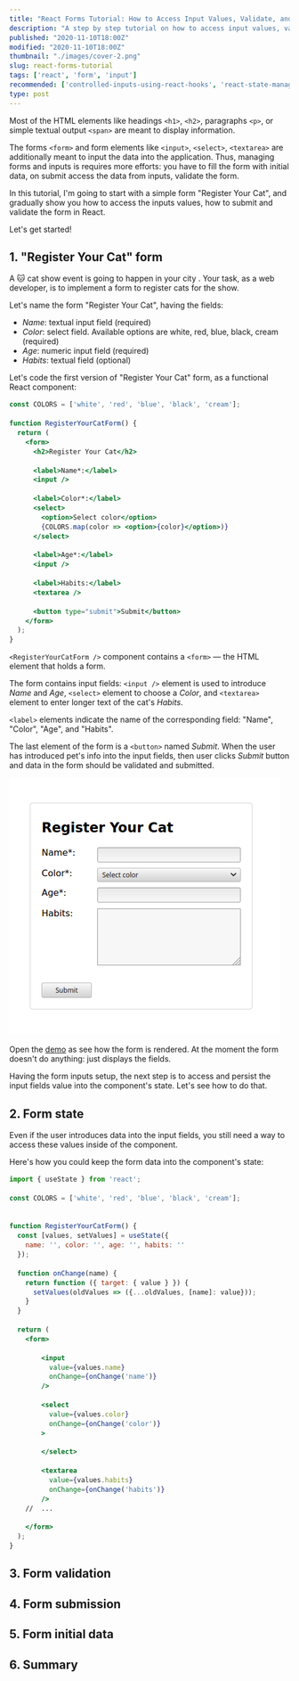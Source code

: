 ```yaml
---
title: "React Forms Tutorial: How to Access Input Values, Validate, and Submit Forms"
description: "A step by step tutorial on how to access input values, validate, and submit forms in React."
published: "2020-11-10T18:00Z"
modified: "2020-11-10T18:00Z"
thumbnail: "./images/cover-2.png"
slug: react-forms-tutorial
tags: ['react', 'form', 'input']
recommended: ['controlled-inputs-using-react-hooks', 'react-state-management']
type: post
---
```


Most of the HTML elements like headings `<h1>`, `<h2>`, paragraphs `<p>`, or simple textual output `<span>` are meant to display information.  

The forms `<form>` and form elements like `<input>`, `<select>`, `<textarea>` are additionally meant to input the data into the application. Thus, managing forms and inputs is requires more efforts: you have to fill the form with initial data, on submit access the data from inputs, validate the form.  

In this tutorial, I'm going to start with a simple form "Register Your Cat", and gradually show you how to access the inputs values, how to submit and validate the form in React.  

Let's get started!

## 1. "Register Your Cat" form

A 🐱 cat show event is going to happen in your city . Your task, as a web developer, is to implement a form to register cats for the show.  

Let's name the form "Register Your Cat", having the fields:

* *Name*: textual input field (required)
* *Color*: select field. Available options are white, red, blue, black, cream (required)
* *Age*: numeric input field (required)
* *Habits*: textual field (optional)

Let's code the first version of "Register Your Cat" form, as a functional React component:

```jsx
const COLORS = ['white', 'red', 'blue', 'black', 'cream'];

function RegisterYourCatForm() {
  return (
    <form>
      <h2>Register Your Cat</h2>

      <label>Name*:</label>
      <input />

      <label>Color*:</label>
      <select>
        <option>Select color</option>
        {COLORS.map(color => <option>{color}</option>)}
      </select>

      <label>Age*:</label>
      <input />

      <label>Habits:</label>
      <textarea />

      <button type="submit">Submit</button>
    </form>
  );
}
```

`<RegisterYourCatForm />` component contains a `<form>` &mdash; the HTML element that holds a form.  

The form contains input fields: `<input />` element is used to introduce *Name* and *Age*, `<select>` element to choose a *Color*, and `<textarea>` element to enter longer text of the cat's *Habits*.  

`<label>` elements indicate the name of the corresponding field: "Name", "Color", "Age", and "Habits".  

The last element of the form is a `<button>` named *Submit*. When the user has introduced pet's info into the input fields, then user clicks *Submit* button and data in the form should be validated and submitted.  

![HTML Form](./images/html-form.png)

Open the [demo](https://codesandbox.io/s/competent-pond-uqdut?file=/src/App.js) as see how the form is rendered. At the moment the form doesn't do anything: just displays the fields.  

Having the form inputs setup, the next step is to access and persist the input fields value into the component's state. Let's see how to do that.  

## 2. Form state

Even if the user introduces data into the input fields, you still need a way to access these values inside of the component.  

Here's how you could keep the form data into the component's state:

```jsx
import { useState } from 'react';

const COLORS = ['white', 'red', 'blue', 'black', 'cream'];


function RegisterYourCatForm() {
  const [values, setValues] = useState({ 
    name: '', color: '', age: '', habits: '' 
  });

  function onChange(name) {
    return function ({ target: { value } }) {
      setValues(oldValues => ({...oldValues, [name]: value}));
    }
  }

  return (
    <form>
     
        <input 
          value={values.name} 
          onChange={onChange('name')} 
        />
     
        <select 
          value={values.color} 
          onChange={onChange('color')}
        >
     
        </select>
     
        <textarea 
          value={values.habits} 
          onChange={onChange('habits')} 
        />
    //  ...
     
    </form>
  );
}
```

## 3. Form validation



## 4. Form submission

## 5. Form initial data

## 6. Summary
